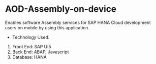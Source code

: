 # AOD-Assembly-on-device
Enables software Assembly services for SAP HANA Cloud development users on mobile by using this application.
- Technology Used:
1. Front End: SAP UI5
2. Back End: ABAP, Javascript
3. Database: HANA
